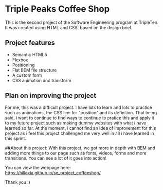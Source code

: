 # Triple Peaks Coffee Shop

This is the second project of the Software Engineering program at TripleTen. It was created using HTML and CSS, based on the design brief.

## Project features

- Semantic HTML5
- Flexbox
- Positioning
- Flat BEM file structure
- A custom form
- CSS animation and transform

## Plan on improving the project

For me, this was a difficult project. I have lots to learn and lots to practice such as animations, the CSS line for "position" and its definition. That being said, i want to continue to find ways to continue to pratice this and apply it to my future project such as making dummy websites with what i have learned so far. At the moment, i cannot find an idea of improvement for this project as i feel this project challenged me very well in all i have learned in this sprint.

##About this project:
With this project, we got more in depth with BEM and adding more things to our page such as fonts, videos, forms and more transitions. You can see a lot of it goes into action!

You can view the webpage here: https://hillexia.github.io/se_project_coffeeshop/

Thank you :)

